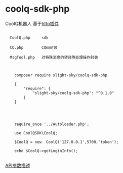 # coolq-sdk-php

CoolQ机器人 基于[http插件](https://richardchien.github.io/coolq-http-api/#/) 


```
  
  CoolQ.php     sdk
  
  CQ.php        CQ码封装
  
  MsgTool.php   对特殊消息的转译等处理操作封装
  
```
```

    composer require slight-sky/coolq-sdk-php
    
    {
        "require": {
    		"slight-sky/coolq-sdk-php": "^0.1.0"
        }
    }

    
    

```

```
    require_once '../Autoloader.php';
    
    use CoolQSDK\CoolQ;
    
    $CoolQ = new  CoolQ('127.0.0.1',5700,'token');
    
    echo $CoolQ->getLoginInfo();
    
```


[API参数描述](https://richardchien.github.io/coolq-http-api/#/API)